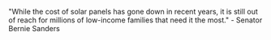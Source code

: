 "While the cost of solar panels has gone down in recent years, it is still out of reach for millions of low-income families that need it the most." - Senator Bernie Sanders